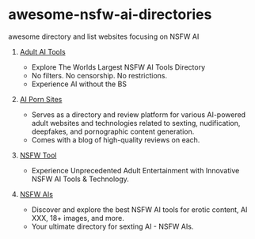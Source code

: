 # awesome-nsfw-ai-directories
awesome directory and list websites focusing on NSFW AI 
1. [Adult AI Tools](https://www.adultaitools.com/)
   - Explore The Worlds Largest NSFW AI Tools Directory
   - No filters. No censorship. No restrictions.
   - Experience AI without the BS

2. [AI Porn Sites](https://www.aipornsites.ai/)
   - Serves as a directory and review platform for various AI-powered adult websites and technologies related to sexting, nudification, deepfakes, and pornographic content generation.
   - Comes with a blog of high-quality reviews on each.

3. [NSFW Tool](https://nsfw.tool)
   - Experience Unprecedented Adult Entertainment with Innovative NSFW AI Tools & Technology.

4. [NSFW AIs](https://nsfwais.io)
   - Discover and explore the best NSFW AI tools for erotic content, AI XXX, 18+ images, and more.
   - Your ultimate directory for sexting AI - NSFW AIs.
